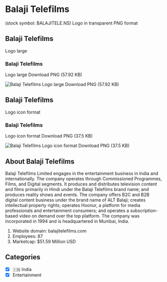 # Balaji Telefilms
 (stock symbol: BALAJITELE.NS) Logo in transparent PNG format

## Balaji Telefilms
 Logo large

### Balaji Telefilms
 Logo large Download PNG (57.92 KB)

![Balaji Telefilms
 Logo large Download PNG (57.92 KB)](/img/orig/BALAJITELE.NS_BIG-458f7749.png)

## Balaji Telefilms
 Logo icon format

### Balaji Telefilms
 Logo icon format Download PNG (37.5 KB)

![Balaji Telefilms
 Logo icon format Download PNG (37.5 KB)](/img/orig/BALAJITELE.NS-f8346527.png)

## About Balaji Telefilms


Balaji Telefilms Limited engages in the entertainment business in India and internationally. The company operates through Commissioned Programmes, Films, and Digital segments. It produces and distributes television content and films primarily in Hindi under the Balaji Telefilms brand name; and produces reality shows and events. The company offers B2C and B2B digital content business under the brand name of ALT Balaji; creates intellectual property rights; operates Hoonur, a platform for media professionals and entertainment consumers; and operates a subscription-based video on demand over the top platform. The company was incorporated in 1994 and is headquartered in Mumbai, India.

1. Website domain: balajitelefilms.com
2. Employees: 87
3. Marketcap: $51.59 Million USD


## Categories
- [x] 🇮🇳 India
- [x] Entertainment
